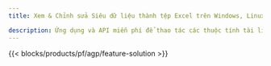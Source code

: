 ```yaml
---
title: Xem & Chỉnh sửa Siêu dữ liệu thành tệp Excel trên Windows, Linux và macOS 

description: Ứng dụng và API miễn phí để thao tác các thuộc tính tài liệu của tệp XLS và XLSX
---
```

{{< blocks/products/pf/agp/feature-solution >}} 

